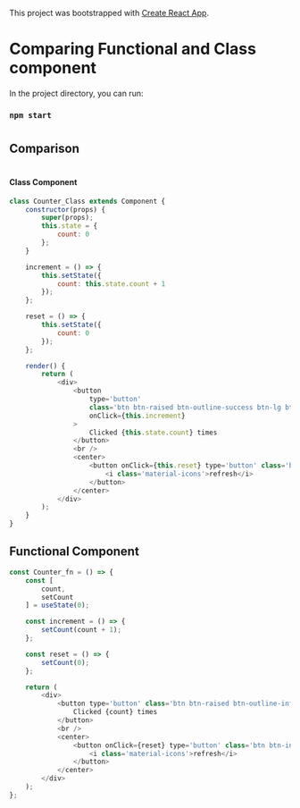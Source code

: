 This project was bootstrapped with [Create React App](https://github.com/facebook/create-react-app).

# Comparing Functional and Class component 


#### 
In the project directory, you can run:
### `npm start`

#
#
## Comparison
#
#
#### Class Component

```js
class Counter_Class extends Component {
	constructor(props) {
		super(props);
		this.state = {
			count: 0
		};
	}

	increment = () => {
		this.setState({
			count: this.state.count + 1
		});
	};

	reset = () => {
		this.setState({
			count: 0
		});
	};

	render() {
		return (
			<div>
				<button
					type='button'
					class='btn btn-raised btn-outline-success btn-lg btn-block'
					onClick={this.increment}
				>
					Clicked {this.state.count} times
				</button>
				<br />
				<center>
					<button onClick={this.reset} type='button' class='btn btn-success bmd-btn-fab'>
						<i class='material-icons'>refresh</i>
					</button>
				</center>
			</div>
		);
	}
}
```

## Functional Component

```js
const Counter_fn = () => {
	const [
		count,
		setCount
	] = useState(0);

	const increment = () => {
		setCount(count + 1);
	};

	const reset = () => {
		setCount(0);
	};

	return (
		<div>
			<button type='button' class='btn btn-raised btn-outline-info btn-lg btn-block' onClick={increment}>
				Clicked {count} times
			</button>
			<br />
			<center>
				<button onClick={reset} type='button' class='btn btn-info bmd-btn-fab'>
					<i class='material-icons'>refresh</i>
				</button>
			</center>
		</div>
	);
};
```
